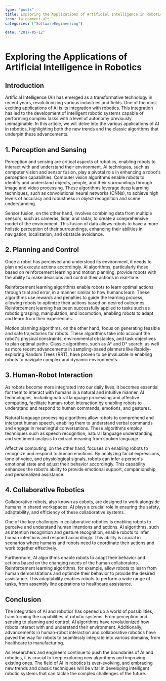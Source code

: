 ```yaml
---
type: "posts"
title: Exploring the Applications of Artificial Intelligence in Robotics
icon: fa-comment-alt
categories: ["SoftwareEngineering"]

date: "2017-05-12"
---
```




# Exploring the Applications of Artificial Intelligence in Robotics

## Introduction

Artificial Intelligence (AI) has emerged as a transformative technology in recent years, revolutionizing various industries and fields. One of the most exciting applications of AI is its integration with robotics. This integration has led to the development of intelligent robotic systems capable of performing complex tasks with a level of autonomy previously unimaginable. In this article, we will delve into the various applications of AI in robotics, highlighting both the new trends and the classic algorithms that underpin these advancements.

## 1. Perception and Sensing

Perception and sensing are critical aspects of robotics, enabling robots to interact with and understand their environment. AI techniques, such as computer vision and sensor fusion, play a pivotal role in enhancing a robot's perception capabilities. Computer vision algorithms enable robots to identify and understand objects, people, and their surroundings through image and video processing. These algorithms leverage deep learning techniques, such as convolutional neural networks (CNNs), to achieve high levels of accuracy and robustness in object recognition and scene understanding.

Sensor fusion, on the other hand, involves combining data from multiple sensors, such as cameras, lidar, and radar, to create a comprehensive model of the environment. This fusion of data allows robots to have a more holistic perception of their surroundings, enhancing their abilities in navigation, localization, and obstacle avoidance.

## 2. Planning and Control

Once a robot has perceived and understood its environment, it needs to plan and execute actions accordingly. AI algorithms, particularly those based on reinforcement learning and motion planning, provide robots with the ability to make decisions and control their actions in real-time.

Reinforcement learning algorithms enable robots to learn optimal actions through trial and error, in a manner similar to how humans learn. These algorithms use rewards and penalties to guide the learning process, allowing robots to optimize their actions based on desired outcomes. Reinforcement learning has been successfully applied to tasks such as robotic grasping, manipulation, and locomotion, enabling robots to adapt and learn from their experiences.

Motion planning algorithms, on the other hand, focus on generating feasible and safe trajectories for robots. These algorithms take into account the robot's physical constraints, environmental obstacles, and task objectives to plan optimal paths. Classic algorithms, such as A* and D* search, as well as more recent advancements in sampling-based planners like Rapidly-exploring Random Trees (RRT), have proven to be invaluable in enabling robots to navigate complex and dynamic environments.

## 3. Human-Robot Interaction

As robots become more integrated into our daily lives, it becomes essential for them to interact with humans in a natural and intuitive manner. AI technologies, including natural language processing and affective computing, facilitate human-robot interaction by enabling robots to understand and respond to human commands, emotions, and gestures.

Natural language processing algorithms allow robots to comprehend and interpret human speech, enabling them to understand verbal commands and engage in meaningful conversations. These algorithms employ techniques such as speech recognition, natural language understanding, and sentiment analysis to extract meaning from spoken language.

Affective computing, on the other hand, focuses on enabling robots to recognize and respond to human emotions. By analyzing facial expressions, tone of voice, and physiological signals, robots can infer a person's emotional state and adjust their behavior accordingly. This capability enhances the robot's ability to provide emotional support, companionship, and personalized assistance.

## 4. Collaborative Robotics

Collaborative robots, also known as cobots, are designed to work alongside humans in shared workspaces. AI plays a crucial role in ensuring the safety, adaptability, and efficiency of these collaborative systems.

One of the key challenges in collaborative robotics is enabling robots to perceive and understand human intentions and actions. AI algorithms, such as intention recognition and gesture recognition, enable robots to infer human intentions and respond accordingly. This ability is crucial in scenarios where humans and robots need to coordinate their actions and work together effectively.

Furthermore, AI algorithms enable robots to adapt their behavior and actions based on the changing needs of the human collaborators. Reinforcement learning algorithms, for example, allow robots to learn from human demonstrations and optimize their behavior to provide the desired assistance. This adaptability enables robots to perform a wide range of tasks, from assembly line operations to healthcare assistance.

## Conclusion

The integration of AI and robotics has opened up a world of possibilities, transforming the capabilities of robotic systems. From perception and sensing to planning and control, AI algorithms have revolutionized how robots interact with and understand their environment. Additionally, advancements in human-robot interaction and collaborative robotics have paved the way for robots to seamlessly integrate into various domains, from healthcare to manufacturing.

As researchers and engineers continue to push the boundaries of AI and robotics, it is crucial to keep exploring new algorithms and improving existing ones. The field of AI in robotics is ever-evolving, and embracing new trends and classic techniques will be vital in developing intelligent robotic systems that can tackle the complex challenges of the future.